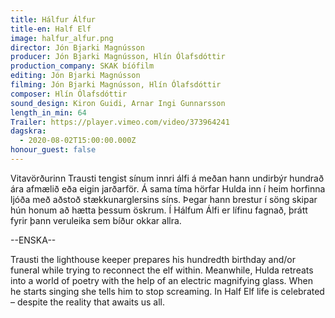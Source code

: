 ```yaml
---
title: Hálfur Álfur
title-en: Half Elf
image: halfur_alfur.png
director: Jón Bjarki Magnússon
producer: Jón Bjarki Magnússon, Hlín Ólafsdóttir
production_company: SKAK bíófilm
editing: Jón Bjarki Magnússon
filming: Jón Bjarki Magnússon, Hlín Ólafsdóttir
composer: Hlín Ólafsdóttir
sound_design: Kiron Guidi, Arnar Ingi Gunnarsson
length_in_min: 64
Trailer: https://player.vimeo.com/video/373964241
dagskra:
  - 2020-08-02T15:00:00.000Z
honour_guest: false
---
```

Vitavörðurinn Trausti tengist sínum innri álfi á meðan hann undirbýr hundrað ára afmælið eða eigin jarðarför. Á sama tíma hörfar Hulda inn í heim horfinna ljóða með aðstoð stækkunarglersins síns. Þegar hann brestur í söng skipar hún honum að hætta þessum öskrum. Í Hálfum Álfi er lífinu fagnað, þrátt fyrir þann veruleika sem bíður okkar allra.



\--ENSKA--

Trausti the lighthouse keeper prepares his hundredth birthday and/or funeral while trying to reconnect the elf within. Meanwhile, Hulda retreats into a world of poetry with the help of an electric magnifying glass. When he starts singing she tells him to stop screaming. In Half Elf life is celebrated – despite the reality that awaits us all.
